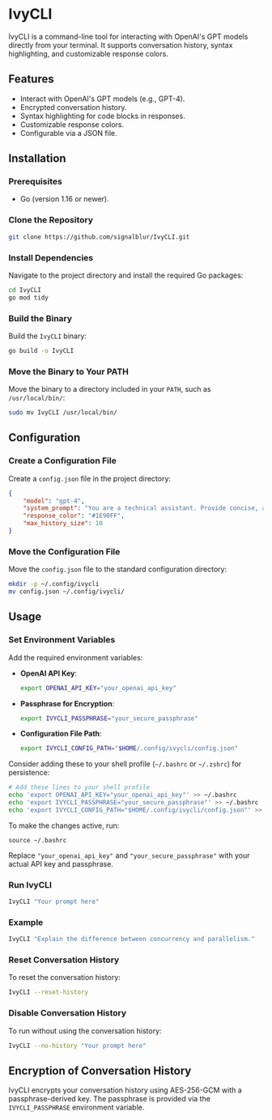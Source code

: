 # IvyCLI

IvyCLI is a command-line tool for interacting with OpenAI's GPT models directly from your terminal. It supports conversation history, syntax highlighting, and customizable response colors.

## Features

- Interact with OpenAI's GPT models (e.g., GPT-4).
- Encrypted conversation history.
- Syntax highlighting for code blocks in responses.
- Customizable response colors.
- Configurable via a JSON file.

## Installation

### Prerequisites

- Go (version 1.16 or newer).

### Clone the Repository

```bash
git clone https://github.com/signalblur/IvyCLI.git
```

### Install Dependencies

Navigate to the project directory and install the required Go packages:

```bash
cd IvyCLI
go mod tidy
```

### Build the Binary

Build the `IvyCLI` binary:

```bash
go build -o IvyCLI
```

### Move the Binary to Your PATH

Move the binary to a directory included in your `PATH`, such as `/usr/local/bin/`:

```bash
sudo mv IvyCLI /usr/local/bin/
```

## Configuration

### Create a Configuration File

Create a `config.json` file in the project directory:

```json
{
    "model": "gpt-4",
    "system_prompt": "You are a technical assistant. Provide concise, accurate answers to technical questions.",
    "response_color": "#1E90FF",
    "max_history_size": 10
}
```

### Move the Configuration File

Move the `config.json` file to the standard configuration directory:

```bash
mkdir -p ~/.config/ivycli
mv config.json ~/.config/ivycli/
```

## Usage

### Set Environment Variables

Add the required environment variables:

- **OpenAI API Key**:

  ```bash
  export OPENAI_API_KEY="your_openai_api_key"
  ```

- **Passphrase for Encryption**:

  ```bash
  export IVYCLI_PASSPHRASE="your_secure_passphrase"
  ```

- **Configuration File Path**:

  ```bash
  export IVYCLI_CONFIG_PATH="$HOME/.config/ivycli/config.json"
  ```

Consider adding these to your shell profile (`~/.bashrc` or `~/.zshrc`) for persistence:

```bash
# Add these lines to your shell profile
echo 'export OPENAI_API_KEY="your_openai_api_key"' >> ~/.bashrc
echo 'export IVYCLI_PASSPHRASE="your_secure_passphrase"' >> ~/.bashrc
echo 'export IVYCLI_CONFIG_PATH="$HOME/.config/ivycli/config.json"' >> ~/.bashrc
```

To make the changes active, run:

```
source ~/.bashrc
```

Replace `"your_openai_api_key"` and `"your_secure_passphrase"` with your actual API key and passphrase.

### Run IvyCLI

```bash
IvyCLI "Your prompt here"
```

### Example

```bash
IvyCLI "Explain the difference between concurrency and parallelism."
```

### Reset Conversation History

To reset the conversation history:

```bash
IvyCLI --reset-history
```

### Disable Conversation History

To run without using the conversation history:

```bash
IvyCLI --no-history "Your prompt here"
```

## Encryption of Conversation History

IvyCLI encrypts your conversation history using AES-256-GCM with a passphrase-derived key. The passphrase is provided via the `IVYCLI_PASSPHRASE` environment variable.
